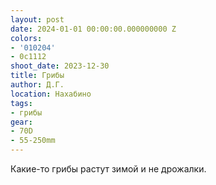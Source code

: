 ```yaml
---
layout: post
date: 2024-01-01 00:00:00.000000000 Z
colors:
- '010204'
- 0c1112
shoot_date: 2023-12-30
title: Грибы
author: Д.Г.
location: Нахабино
tags:
- грибы
gear:
- 70D
- 55-250mm
---
```

Какие-то грибы растут зимой и не дрожалки.


